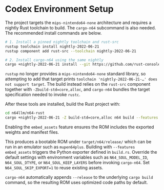 # Codex Environment Setup

The project targets the `mips-nintendo64-none` architecture and requires a nightly Rust toolchain to build. The `cargo-n64` subcommand is also needed. The recommended install commands are below.

```bash
# 1. Install a pinned nightly toolchain and rust-src
rustup toolchain install nightly-2022-06-21
rustup component add rust-src --toolchain nightly-2022-06-21

# 2. Install cargo-n64 using the same nightly
cargo +nightly-2022-06-21 install --git https://github.com/rust-console/cargo-n64.git --locked
```

`rustup` no longer provides a `mips-nintendo64-none` standard library, so
attempting to add that target prints `toolchain 'nightly-2022-06-21-…' does not
support target`. The build instead relies on the `rust-src` component together
with `-Zbuild-std=core,alloc`, and `cargo-n64` bundles the target specification
needed to invoke `rustc`.

After these tools are installed, build the Rust project with:

```bash
cd n64llm/n64-rust
cargo +nightly-2022-06-21 -Z build-std=core,alloc n64 build --features embed_assets
```

Enabling the `embed_assets` feature ensures the ROM includes the exported weights and manifest files.

This produces a bootable ROM under `target/n64/release/` which can be run in an emulator such as `mupen64plus`.
Building with `--features embed_assets` triggers the Python exporter defined in
`build.rs`. Override the default settings with environment variables such as
`N64_SOUL_MODEL_ID`, `N64_SOUL_DTYPE`, or `N64_SOUL_KEEP_LAYERS` before invoking
`cargo-n64`. Set `N64_SOUL_SKIP_EXPORT=1` to reuse existing assets.

`cargo-n64` automatically appends `--release` to the underlying `cargo build`
command, so the resulting ROM uses optimized code paths by default.

